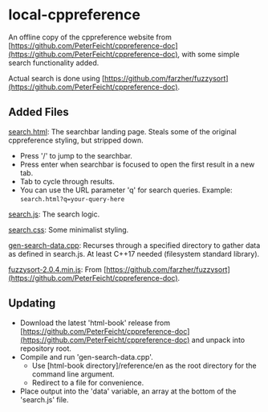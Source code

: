 # local-cppreference
An offline copy of the cppreference website from [https://github.com/PeterFeicht/cppreference-doc](https://github.com/PeterFeicht/cppreference-doc), with some simple search functionality added.

Actual search is done using [https://github.com/farzher/fuzzysort](https://github.com/PeterFeicht/cppreference-doc).

## Added Files
[search.html](search.html): The searchbar landing page. Steals some of the original cppreference styling, but stripped down.
- Press '/' to jump to the searchbar.
- Press enter when searchbar is focused to open the first result in a new tab.
- Tab to cycle through results.
- You can use the URL parameter 'q' for search queries.
Example: `search.html?q=your-query-here`

[search.js](search.js): The search logic.

[search.css](search.css): Some minimalist styling.

[gen-search-data.cpp](gen-search-data.cpp): Recurses through a specified directory to gather data as defined in search.js. At least C++17 needed (filesystem standard library).

[fuzzysort-2.0.4.min.js](fuzzysort-2.0.4.min.js): From [https://github.com/farzher/fuzzysort](https://github.com/PeterFeicht/cppreference-doc).

## Updating
- Download the latest 'html-book' release from [https://github.com/PeterFeicht/cppreference-doc](https://github.com/PeterFeicht/cppreference-doc) and unpack into repository root.
- Compile and run 'gen-search-data.cpp'.
    - Use [html-book directory]/reference/en as the root directory for the command line argument.
    - Redirect to a file for convenience.
- Place output into the 'data' variable, an array at the bottom of the 'search.js' file.
